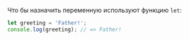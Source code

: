 Что бы назначить переменную используют функцию `let`:
```javascript
let greeting = 'Father!';
console.log(greeting); // => Father!
```

